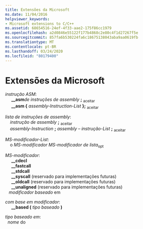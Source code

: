 ```yaml
---
title: Extensões da Microsoft
ms.date: 11/04/2016
helpviewer_keywords:
- Microsoft extensions to C/C++
ms.assetid: 68654516-24ef-4f33-aae2-175f86cc1979
ms.openlocfilehash: a2d0846e55122f177b4868c2e80c4f1d27267f5e
ms.sourcegitcommit: 857fa6b530224fa6c18675138043aba9aa0619fb
ms.translationtype: MT
ms.contentlocale: pt-BR
ms.lasthandoff: 03/24/2020
ms.locfileid: "80179400"
---
```

# <a name="microsoft-extensions"></a>Extensões da Microsoft

*instrução ASM*:<br/>
&nbsp;&nbsp;&nbsp;&nbsp; **__asm***de instruções de assembly* **;** <sub>aceitar</sub><br/>
&nbsp;&nbsp;&nbsp;&nbsp; **__asm {** *assembly-Instruction-List* **};** <sub>aceitar</sub>

*lista de instruções de assembly*:<br/>
&nbsp;&nbsp;&nbsp;&nbsp;*instrução de assembly* **;** <sub>aceitar</sub> <br/>
&nbsp;&nbsp;&nbsp;&nbsp;*assembly-Instruction* **;** *assembly – instrução-List* **;** <sub>aceitar</sub>

*MS-modificador-List*:<br/>
&nbsp;&nbsp;&nbsp;&nbsp;o *MS-modificador* *MS-modificador de lista*<sub>opt</sub>

*MS-modificador*:<br/>
&nbsp;&nbsp;&nbsp;&nbsp; **__cdecl**<br/>
&nbsp;&nbsp;&nbsp;&nbsp; **__fastcall**<br/>
&nbsp;&nbsp;&nbsp;&nbsp; **__stdcall**<br/>
&nbsp;&nbsp;&nbsp;&nbsp; **__syscall** (reservado para implementações futuras)<br/>
&nbsp;&nbsp;&nbsp;&nbsp; **__oldcall** (reservado para implementações futuras)<br/>
&nbsp;&nbsp;&nbsp;&nbsp; **__unaligned** (reservado para implementações futuras)<br/>
&nbsp;&nbsp;&nbsp;*modificador baseado* em &nbsp;

*com base em modificador*:<br/>
&nbsp;&nbsp;&nbsp;&nbsp; **__based (** *tipo baseado* **)**

*tipo baseado em*:<br/>
&nbsp;&nbsp;*nome* do &nbsp;&nbsp;
